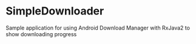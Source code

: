 # SimpleDownloader
Sample application for using Android Download Manager with RxJava2 to show downloading progress

